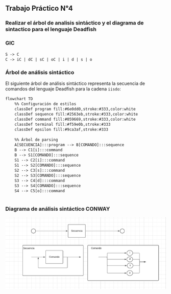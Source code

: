 ## Trabajo Práctico N°4

### Realizar el árbol de analisis sintáctico y el diagrama de sintactico para el lenguaje Deadfish

### GIC

```gic
S -> C
C -> iC | dC | sC | oC | i | d | s | o 
```

### Árbol de análisis sintáctico

El siguiente árbol de análisis sintáctico representa la secuencia de comandos del lenguaje Deadfish para la cadena `iisdo`:

```mermaid
flowchart TD
    %% Configuración de estilos
    classDef program fill:#6e0dd0,stroke:#333,color:white
    classDef sequence fill:#2563eb,stroke:#333,color:white
    classDef command fill:#059669,stroke:#333,color:white
    classDef terminal fill:#f59e0b,stroke:#333
    classDef epsilon fill:#9ca3af,stroke:#333

    %% Árbol de parsing
    A[SECUENCIA]:::program --> B[COMANDO]:::sequence
    B --> C1[i]:::command 
    B --> S1[COMANDO]:::sequence
    S1 --> C2[i]:::command 
    S1 --> S2[COMANDO]:::sequence
    S2 --> C3[s]:::command 
    S2 --> S3[COMANDO]:::sequence
    S3 --> C4[d]:::command 
    S3 --> S4[COMANDO]:::sequence
    S4 --> C5[o]:::command 
   
```

### Diagrama de análisis sintáctico CONWAY

![image](https://raw.githubusercontent.com/jyturrieta/LP/refs/heads/main/diagrama.png)